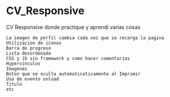 # CV_Responsive
CV Responsive donde practique y aprendi varias cosas

    La imagen de perfil cambia cada vez que se recarga la pagina
    Utilizacion de iconos
    Barra de progreso
    Lista desordenada
    CSS y JS sin framework y como hacer comentarios
    Hypervinculos
    Imagenes
    Boton que se oculta automaticaticamente al Imprimir
    Uso de evento onload
    Titulo
    etc

